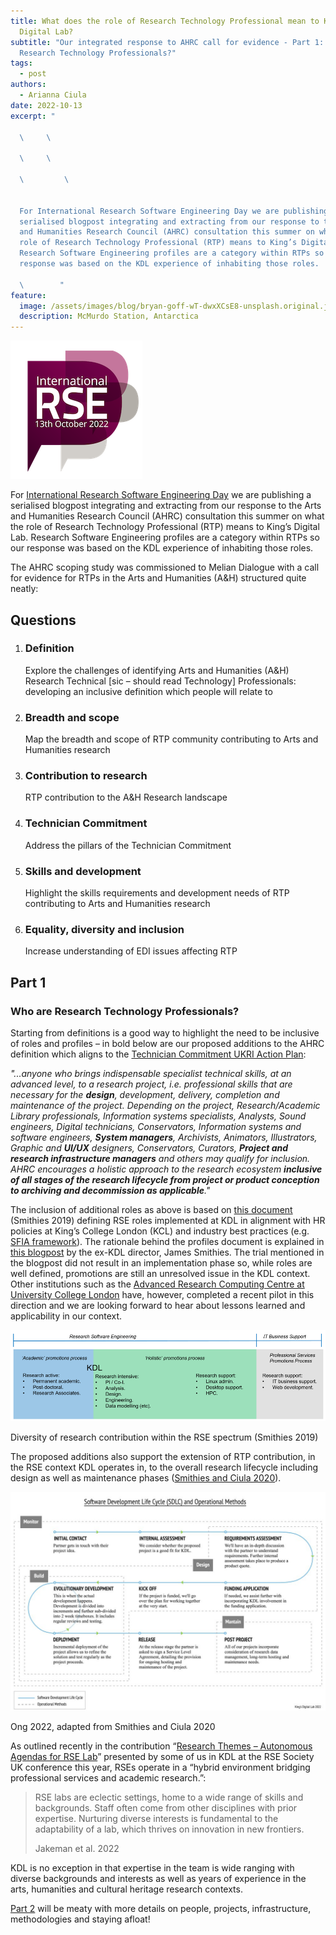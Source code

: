 ```yaml
---
title: What does the role of Research Technology Professional mean to King’s
  Digital Lab?
subtitle: "Our integrated response to AHRC call for evidence - Part 1: Who are
  Research Technology Professionals?"
tags:
  - post
authors:
  - Arianna Ciula
date: 2022-10-13
excerpt: "

  \     \

  \     \

  \         \


  For International Research Software Engineering Day we are publishing a
  serialised blogpost integrating and extracting from our response to the Arts
  and Humanities Research Council (AHRC) consultation this summer on what the
  role of Research Technology Professional (RTP) means to King’s Digital Lab.
  Research Software Engineering profiles are a category within RTPs so our
  response was based on the KDL experience of inhabiting those roles.

  \        "
feature:
  image: /assets/images/blog/bryan-goff-wT-dwxXCsE8-unsplash.original.jpg
  description: McMurdo Station, Antarctica
---
```


![RSE day 2022](/assets/images/blog/rseday2022-frame-400x400-1_7SmANz5.width-500.png)

For [International Research Software Engineering Day](https://society-rse.org/international-rse-day-13th-october-2022/) we are publishing a serialised blogpost integrating and extracting from our response to the Arts and Humanities Research Council (AHRC) consultation this summer on what the role of Research Technology Professional (RTP) means to King’s Digital Lab. Research Software Engineering profiles are a category within RTPs so our response was based on the KDL experience of inhabiting those roles.

The AHRC scoping study was commissioned to Melian Dialogue with a call for evidence for RTPs in the Arts and Humanities (A&H) structured quite neatly:

## Questions

1.  ### Definition

    Explore the challenges of identifying Arts and Humanities (A&H) Research Technical \[sic – should read Technology\] Professionals: developing an inclusive definition which people will relate to

2.  ### Breadth and scope

    Map the breadth and scope of RTP community contributing to Arts and Humanities research

3.  ### Contribution to research

    RTP contribution to the A&H Research landscape

4.  ### Technician Commitment

    Address the pillars of the Technician Commitment

5.  ### Skills and development

    Highlight the skills requirements and development needs of RTP contributing to Arts and Humanities research

6.  ### Equality, diversity and inclusion

    Increase understanding of EDI issues affecting RTP

## Part 1

### Who are Research Technology Professionals?

Starting from definitions is a good way to highlight the need to be inclusive of roles and profiles – in bold below are our proposed additions to the AHRC definition which aligns to the [Technician Commitment UKRI Action Plan](https://www.ukri.org/wp-content/uploads/2021/02/UKRI-040221-TechnicianCommitmentActionPlan.pdf):

_"...anyone who brings indispensable specialist technical skills, at an advanced level, to a research project, i.e. professional skills that are necessary for the **design**, development, delivery, completion and maintenance of the project. Depending on the project, Research/Academic Library professionals, Information systems specialists, Analysts, Sound engineers, Digital technicians, Conservators, Information systems and software engineers, **System managers**, Archivists, Animators, Illustrators, Graphic and **UI/UX** designers, Conservators, Curators, **Project and research infrastructure managers** and others may qualify for inclusion. AHRC encourages a holistic approach to the research ecosystem **inclusive of all stages of the research lifecycle from project or product conception to archiving and decommission as applicable**."_

The inclusion of additional roles as above is based on [this document](https://doi.org/10.5281/zenodo.2559235) (Smithies 2019) defining RSE roles implemented at KDL in alignment with HR policies at King’s College London (KCL) and industry best practices (e.g. [SFIA framework](https://sfia-online.org/)). The rationale behind the profiles document is explained in [this blogpost](/blog/rse-career-development/) by the ex-KDL director, James Smithies. The trial mentioned in the blogpost did not result in an implementation phase so, while roles are well defined, promotions are still an unresolved issue in the KDL context. Other institutions such as the [Advanced Research Computing Centre at University College London](https://www.ucl.ac.uk/advanced-research-computing/advanced-research-computing-centre) have, however, completed a recent pilot in this direction and we are looking forward to hear about lessons learned and applicability in our context.

[](https://doi.org/10.5281/zenodo.2559235)

![RSE Careers](/assets/images/blog/rse-careers.width-1024.png)

Diversity of research contribution within the RSE spectrum (Smithies 2019)

The proposed additions also support the extension of RTP contribution, in the RSE context KDL operates in, to the overall research lifecycle including design as well as maintenance phases ([Smithies and Ciula 2020](https://www.taylorfrancis.com/chapters/edit/10.4324/9780429777028-13/humans-loop-james-smithies-arianna-ciula)).

[](https://www.taylorfrancis.com/chapters/edit/10.4324/9780429777028-13/humans-loop-james-smithies-arianna-ciula)

![SDLC](/assets/images/blog/SDLC-Operational_Methods.width-1024.jpg)

Ong 2022, adapted from Smithies and Ciula 2020

As outlined recently in the contribution “[Research Themes – Autonomous Agendas for RSE Lab](https://virtual.oxfordabstracts.com/#/event/public/3101/submission/100)” presented by some of us in KDL at the RSE Society UK conference this year, RSEs operate in a “hybrid environment bridging professional services and academic research.”:

> RSE labs are eclectic settings, home to a wide range of skills and backgrounds. Staff often come from other disciplines with prior expertise. Nurturing diverse interests is fundamental to the adaptability of a lab, which thrives on innovation in new frontiers.
>
> Jakeman et al. 2022

KDL is no exception in that expertise in the team is wide ranging with diverse backgrounds and interests as well as years of experience in the arts, humanities and cultural heritage research contexts.

[Part 2](/blog/rtp-rse2/) will be meaty with more details on people, projects, infrastructure, methodologies and staying afloat!

